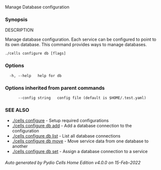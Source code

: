Manage Database configuration

### Synopsis


DESCRIPTION

  Manage database configuration.
  Each service can be configured to point to its own database. This command provides ways to manage databases.


```
./cells configure db [flags]
```

### Options

```
  -h, --help   help for db
```

### Options inherited from parent commands

```
      --config string   config file (default is $HOME/.test.yaml)
```

### SEE ALSO

* [./cells configure](./cells-configure)	 - Setup required configurations
* [./cells configure db add](./cells-configure-db-add)	 - Add a database connection to the configuration
* [./cells configure db list](./cells-configure-db-list)	 - List all database connections
* [./cells configure db move](./cells-configure-db-move)	 - Move service data from one database to another
* [./cells configure db set](./cells-configure-db-set)	 - Assign a database connection to a service

###### Auto generated by Pydio Cells Home Edition v4.0.0 on 15-Feb-2022
